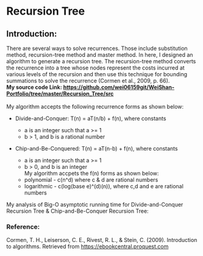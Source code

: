 # Recursion Tree
## Introduction: 
There are several ways to solve recurrences. Those include substitution method, recursion-tree method and master method. In here, I designed an algorithm to generate a recursion tree. The recursion-tree method converts the recurrence into a tree whose nodes
represent the costs incurred at various levels of the recursion and then use this technique for bounding summations to solve the recurrence (Cormen et al., 2009, p. 66).
<br><b>My source code Link: https://github.com/wei06159git/WeiShan-Portfolio/tree/master/Recursion_Tree/src</b></br> 
<br>My algorithm accepts the following recurrence forms as shown below:</br>
- Divide-and-Conquer: T(n) = aT(n/b) + f(n), where constants
  - a is an integer such that a >= 1
  - b > 1, and b is a rational number

- Chip-and-Be-Conquered: T(n) = aT(n-b) + f(n), where constants
  - a is an integer such that a >= 1
  - b > 0, and b is an integer
<br>My algorithm accpets the f(n) forms as shown below:</br>
  - polynomial - c(n^d) where c & d are rational numbers
  - logarithmic - c(log(base e)^(d)(n)), where c,d and e are rational numbers

My analysis of Big-O asymptotic running time for Divide-and-Conquer Recursion Tree & Chip-and-Be-Conquer Recursion Tree:


### Reference:
Cormen, T. H., Leiserson, C. E., Rivest, R. L., & Stein, C. (2009). Introduction to algorithms. Retrieved from https://ebookcentral.proquest.com
